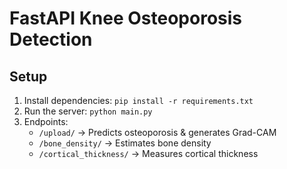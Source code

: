 # FastAPI Knee Osteoporosis Detection

## Setup
1. Install dependencies: `pip install -r requirements.txt`
2. Run the server: `python main.py`
3. Endpoints:
   - `/upload/` → Predicts osteoporosis & generates Grad-CAM
   - `/bone_density/` → Estimates bone density
   - `/cortical_thickness/` → Measures cortical thickness
